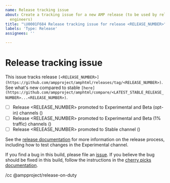 ```yaml
---
name: Release tracking issue
about: Create a tracking issue for a new AMP release (to be used by release on-duty
  engineers)
title: "\U0001F684 Release tracking issue for release <RELEASE_NUMBER>"
labels: 'Type: Release'
assignees: ''

---
```


# Release tracking issue

<!--
Note to onduty:

Use this issue to track a release from the initial Nightly release build, through promotions
to Beta/Experimental opt-in, Beta/Experimental traffic, and Stable and LTS. The community
uses this issue to keep track of what is going on with the release so please keep this issue
up to date:

- To update the new commits URL, find <LATEST_STABLE_RELEASE_NUMBER> at https://github.com/ampproject/amphtml/releases/latest. This needs to be updated when creating this issue and recording cherry picks.
- As you reach each stage of the release, check the appropriate checkbox and replace <CL submit time> with the "Submitted" text from the corresponding CL, e.g. "2:49 PM, Jul 25, 2018 UTC-4".
- If you need to perform cherry picks, add new checkboxes here (by editing this
  issue), making sure to use the release number for the new build. Link the
  release number to the GitHub tag page the first time a given release number
  appears in the checkboxes.
- Add any updates that may be of interest to the community (such as delays) as
  comments on this issue, including after the release is promoted to Stable (and, in some cases, LTS).

Note: remove the backticks (``) from the link. They are there to allow the template file for this issue to pass `gulp check-links`.
-->

This issue tracks release `[<RELEASE_NUMBER>](https://github.com/ampproject/amphtml/releases/tag/<RELEASE_NUMBER>)`. See what's new compared to stable `[here](https://github.com/ampproject/amphtml/compare/<LATEST_STABLE_RELEASE_NUMBER>...<RELEASE_NUMBER>)`.

- [ ] Release <RELEASE_NUMBER> promoted to Experimental and Beta (opt-in) channels (<CL submit time>)
- [ ] Release <RELEASE_NUMBER> promoted to Experimental and Beta (1% traffic) channels (<CL submit time>)
- [ ] Release <RELEASE_NUMBER> promoted to Stable channel (<CL submit time>)

<!--
On the second Monday of each month, the current Stable version will be promoted to the LTS release channel. In other words:

- If this release is promoted to Stable on the first Tuesday of a given month, it needs to be promoted to LTS on the second Monday of the same month.
- If this release is promoted to Stable on the second, third, fourth, or fifth Monday of a given month, it is not an LTS release candidate (but will be included in a later LTS release).

Based on the above, if this release must be promoted to LTS, copy-paste the following checkbox into the list above.

- [ ] Release <RELEASE_NUMBER> promoted to LTS (<CL submit time>)

If you perform cherry picks, add/update the checkboxes above as needed e.g.

- [ ] Release [<CHERRY_PICK_RELEASE_NUMBER>](https://github.com/ampproject/amphtml/releases/tag/<CHERRY_PICK_RELEASE_NUMBER>) created with cherry picks #<CHERRY_PICK_ISSUE_NUMBER>, [#<CHERRY_PICK_ISSUE_NUMBER>, ...]
- [ ] Release <CHERRY_PICK_RELEASE_NUMBER> promoted to Experimental and Beta channels (<CL submit time>)
-->

See the [release documentation](https://github.com/ampproject/amphtml/blob/master/contributing/release-schedule.md) for more information on the release process, including how to test changes in the Experimental channel.

If you find a bug in this build, please file an [issue](https://github.com/ampproject/amphtml/issues/new). If you believe the bug should be fixed in this build, follow the instructions in the [cherry picks documentation](https://go.amp.dev/cherry-picks).

/cc @ampproject/release-on-duty

